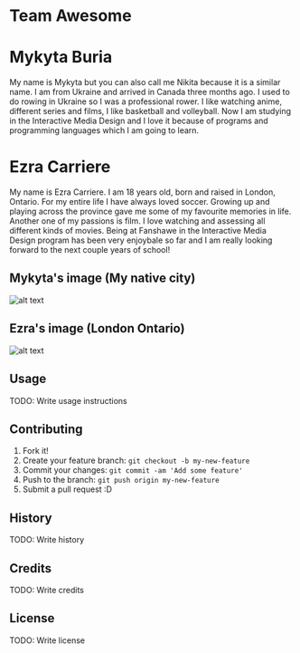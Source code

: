 # Team Awesome

# Mykyta Buria

My name is Mykyta but you can also call me Nikita because it is a similar name. I am from Ukraine and arrived in Canada three months ago. I used to do rowing in Ukraine so I was a professional rower. I like watching anime, different series and films, I like basketball and volleyball. Now I am studying in the Interactive Media Design and I love it because of programs and programming languages which I am going to learn.  

# Ezra Carriere

My name is Ezra Carriere. I am 18 years old, born and raised in London, Ontario. For my entire life I have always loved soccer. Growing up and playing across the province gave me some of my favourite memories in life. Another one of my passions is film. I love watching and assessing all different kinds of movies. Being at Fanshawe in the Interactive Media Design program has been very enjoybale so far and I am really looking forward to the next couple years of school!

## Mykyta's image (My native city)
![alt text](https://tw-job-site-cms-service-production.s3.eu-central-1.amazonaws.com/app/uploads/2019/12/received-462006441119130-1.jpeg "My native city")

## Ezra's image (London Ontario)
![alt text](https://www.google.com/search?q=london+ontario&rlz=1C5CHFA_enCA929CA931&sxsrf=ALiCzsbrKxT4tu6jFgfRAcJzJa14qSTkVw:1664667958715&source=lnms&tbm=isch&sa=X&ved=2ahUKEwjVneSym8D6AhWQBDQIHQxGAF0Q_AUoA3oECAMQBQ&biw=1144&bih=688&dpr=2 "London Ontario")

## Usage

TODO: Write usage instructions

## Contributing

1. Fork it!
2. Create your feature branch: `git checkout -b my-new-feature`
3. Commit your changes: `git commit -am 'Add some feature'`
4. Push to the branch: `git push origin my-new-feature`
5. Submit a pull request :D

## History

TODO: Write history

## Credits

TODO: Write credits

## License

TODO: Write license